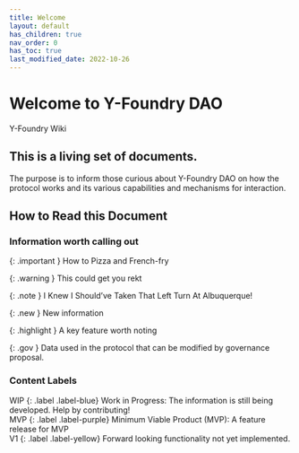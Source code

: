 ```yaml
---
title: Welcome
layout: default
has_children: true
nav_order: 0
has_toc: true
last_modified_date: 2022-10-26
---
```


# Welcome to Y-Foundry DAO

Y-Foundry Wiki

## This is a living set of documents.  

The purpose is to inform those curious about Y-Foundry DAO on how the protocol works and its various capabilities and mechanisms for interaction.

## How to Read this Document

### Information worth calling out
<div class="code-example" markdown="1">

{: .important }
How to Pizza and French-fry

</div>
<div class="code-example" markdown="1">
{: .warning }
This could get you rekt

</div>
<div class="code-example" markdown="1">

{: .note }
I Knew I Should’ve Taken That Left Turn At Albuquerque!

</div>
<div class="code-example" markdown="1">

{: .new }
New information

</div>
<div class="code-example" markdown="1">

{: .highlight }
A key feature worth noting

</div>
<div class="code-example" markdown="1">
{: .gov }
Data used in the protocol that can be modified by governance proposal.
</div>

### Content Labels

<div class="code-example" markdown="1">
WIP
{: .label .label-blue}
    Work in Progress: The information is still being developed.  Help by contributing!
</div>

<div class="code-example" markdown="1">
MVP
{: .label .label-purple}
    Minimum Viable Product (MVP): A feature release for MVP
</div>

<div class="code-example" markdown="1">
V1
{: .label .label-yellow}
    Forward looking functionality not yet implemented.
</div>
